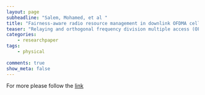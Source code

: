 ```yaml
---
layout: page
subheadline: "Salem, Mohamed, et al "
title: "Fairness-aware radio resource management in downlink OFDMA cellular relay networks"
teaser: "Relaying and orthogonal frequency division multiple access (OFDMA) are the accepted technologies for emerging wireless communications standards. The activities in many wireless standardization bodies and forums, for example IEEE 802.16 j/m and LTE-Advanced, attest to this fact. The availability or lack thereof of efficient radio resource management (RRM) could make or mar the opportunities in these networks. Although distributed schemes are more attractive, it is essential to seek outstanding performance benchmarks to which various decentralized schemes can be compared. Therefore, this paper provides a comprehensive centralized RRM algorithm for downlink OFDMA cellular fixed relay networks in a way to ensure user fairness with minimal impact on network throughput. In contrast, it has been observed that pure opportunistic schemes and fairness-aware schemes relying solely on achievable and allocated capacities may not attain the desired fairness, e.g., proportional fair scheduling. The proposed scheme is queue-aware and performs three functions jointly; dynamic routing, fair scheduling, and load balancing among cell nodes. We show that the proposed centralized scheme is different from the traditional centralized schemes in terms of the substantial savings in complexity and feedback overhead."
categories:
    - researchpaper  
tags:
    - physical
      
comments: true
show_meta: false
---
```



For more please follow the [link](http://ieeexplore.ieee.org/xpls/abs_all.jsp?arnumber=5463218)